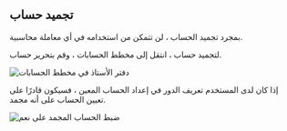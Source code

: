 ## تجميد حساب

بمجرد تجميد الحساب ، لن تتمكن من استخدامه في أي معاملة محاسبية.

لتجميد حساب ، انتقل إلى مخطط الحسابات ، وقم بتحرير حساب.

![دفتر الأستاذ في مخطط الحسابات](https://docs.erpnext.com/files/expense-ledger.png)

إذا كان لدى المستخدم تعريف الدور في إعداد الحساب المعين ، فسيكون قادرًا على تعيين الحساب على أنه مجمد.

![ضبط الحساب المجمد على نعم](https://docs.erpnext.com/files/frozen-ledger.png)